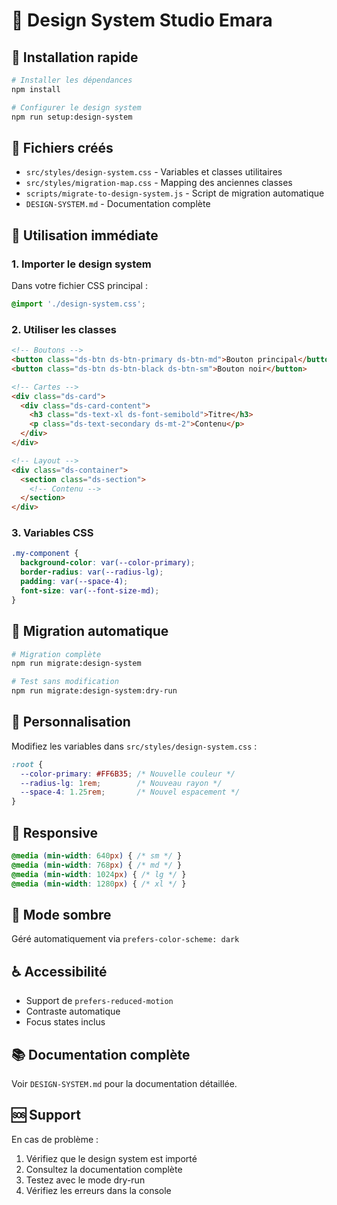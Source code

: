 # 🎨 Design System Studio Emara

## 🚀 Installation rapide

```bash
# Installer les dépendances
npm install

# Configurer le design system
npm run setup:design-system
```

## 📁 Fichiers créés

- `src/styles/design-system.css` - Variables et classes utilitaires
- `src/styles/migration-map.css` - Mapping des anciennes classes
- `scripts/migrate-to-design-system.js` - Script de migration automatique
- `DESIGN-SYSTEM.md` - Documentation complète

## 🎯 Utilisation immédiate

### 1. Importer le design system

Dans votre fichier CSS principal :
```css
@import './design-system.css';
```

### 2. Utiliser les classes

```html
<!-- Boutons -->
<button class="ds-btn ds-btn-primary ds-btn-md">Bouton principal</button>
<button class="ds-btn ds-btn-black ds-btn-sm">Bouton noir</button>

<!-- Cartes -->
<div class="ds-card">
  <div class="ds-card-content">
    <h3 class="ds-text-xl ds-font-semibold">Titre</h3>
    <p class="ds-text-secondary ds-mt-2">Contenu</p>
  </div>
</div>

<!-- Layout -->
<div class="ds-container">
  <section class="ds-section">
    <!-- Contenu -->
  </section>
</div>
```

### 3. Variables CSS

```css
.my-component {
  background-color: var(--color-primary);
  border-radius: var(--radius-lg);
  padding: var(--space-4);
  font-size: var(--font-size-md);
}
```

## 🔄 Migration automatique

```bash
# Migration complète
npm run migrate:design-system

# Test sans modification
npm run migrate:design-system:dry-run
```

## 🎨 Personnalisation

Modifiez les variables dans `src/styles/design-system.css` :

```css
:root {
  --color-primary: #FF6B35; /* Nouvelle couleur */
  --radius-lg: 1rem;        /* Nouveau rayon */
  --space-4: 1.25rem;       /* Nouvel espacement */
}
```

## 📱 Responsive

```css
@media (min-width: 640px) { /* sm */ }
@media (min-width: 768px) { /* md */ }
@media (min-width: 1024px) { /* lg */ }
@media (min-width: 1280px) { /* xl */ }
```

## 🌙 Mode sombre

Géré automatiquement via `prefers-color-scheme: dark`

## ♿ Accessibilité

- Support de `prefers-reduced-motion`
- Contraste automatique
- Focus states inclus

## 📚 Documentation complète

Voir `DESIGN-SYSTEM.md` pour la documentation détaillée.

## 🆘 Support

En cas de problème :
1. Vérifiez que le design system est importé
2. Consultez la documentation complète
3. Testez avec le mode dry-run
4. Vérifiez les erreurs dans la console 